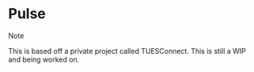 # Pulse
> [!NOTE]
> This is based off a private project called TUESConnect. This is still a WIP and being worked on.
